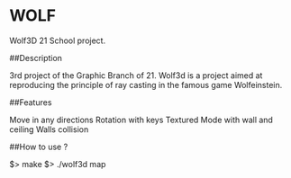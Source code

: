 # WOLF

Wolf3D
21 School project.

##Description

3rd project of the Graphic Branch of 21. Wolf3d is a project aimed at reproducing the principle of ray casting in the famous game Wolfeinstein.

##Features

Move in any directions
Rotation with keys
Textured Mode with wall and ceiling
Walls collision

##How to use ?

$> make
$> ./wolf3d map
